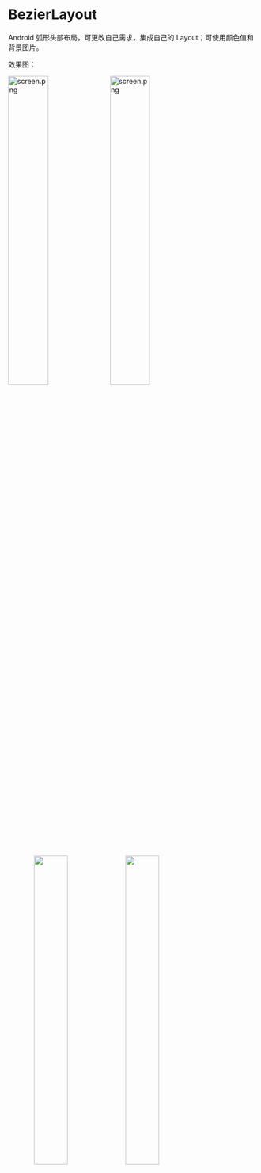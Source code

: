 # BezierLayout
Android 弧形头部布局，可更改自己需求，集成自己的 Layout；可使用颜色值和背景图片。

效果图：<br/>

<img src="https://github.com/xing16/BezierLayout/raw/master/screenshot/s1.png" width="40%"  alt="screen.png"/>

<img src="https://github.com/xing16/BezierLayout/raw/master/screenshot/s2.png" width="40%"  alt="screen.png"/>


<figure class="half">
    <img src="https://github.com/xing16/BezierLayout/raw/master/screenshot/s1.png" width="40%"  alt="颜色背景"/>
    <img src="https://github.com/xing16/BezierLayout/raw/master/screenshot/s2.png" width="40%"  alt="图片背景"/>
</figure>

